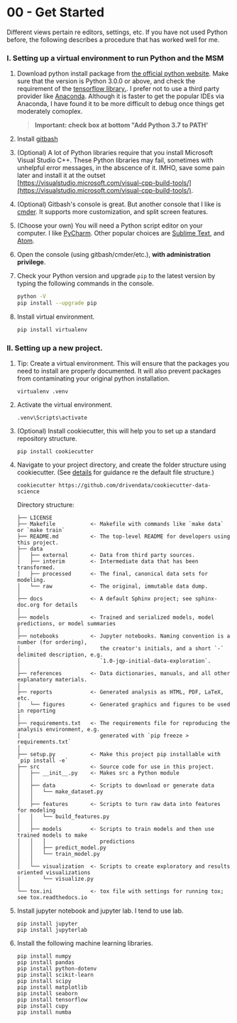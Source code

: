 # 00 - Get Started



Different views pertain re editors, settings, etc. If you have not used Python before, the following describes a procedure that has worked well for me.

### I. Setting up a virtual environment to run Python and the MSM

1. Download python install package from [the official python website](https://www.python.org/downloads/windows/). Make sure that the version is Python 3.0.0 or above, and check the requirement of the [tensorflow library.](https://www.tensorflow.org/install). I prefer not to use a third party provider like [Anaconda](https://www.anaconda.com/). Although it is faster to get the popular IDEs via Anaconda, I have found it to be more difficult to debug once things get moderately comoplex.

   > **Important: check box at bottom "Add Python 3.7 to PATH'**

2. Install [gitbash](https://gitforwindows.org/)

3. (Optional) A lot of Python libraries require that you install Microsoft Visual Studio C++. These Python libraries may fail, sometimes with unhelpful error messages, in the abscence of it. IMHO, save some pain later and install it at the outset [https://visualstudio.microsoft.com/visual-cpp-build-tools/](https://visualstudio.microsoft.com/visual-cpp-build-tools/).

4. (Optional) Gitbash's console is great. But another console that I like is  [cmder](https://cmder.net/). It supports more customization, and split screen features.

5. (Choose your own) You will need a Python script editor on your computer. I like [PyCharm](https://www.jetbrains.com/pycharm/). Other popular choices are [Sublime Text](https://www.sublimetext.com/), and [Atom](https://atom.io/).

6. Open the console (using gitbash/cmder/etc.), **with administration privilege**. 

7. Check your Python version and upgrade `pip` to the latest version by typing the following commands in the console.

   ```bash
   python -V
   pip install --upgrade pip
   ```

8. Install virtual environment.

   ```bash
   pip install virtualenv
   ```



### II. Setting up a new project.



1. Tip: Create a virtual environment. This will ensure that the packages you need to install are properly documented. It will also prevent packages from contaminating your original python installation.

   ```
   virtualenv .venv
   ```

2. Activate the virtual environment.

   ```
   .venv\Scripts\activate
   ```

3. (Optional) Install cookiecutter, this will help you to set up a standard repository structure.

   ```
   pip install cookiecutter
   ```

4. Navigate to your project directory, and create the folder structure using cookiecutter. (See [details](https://drivendata.github.io/cookiecutter-data-science/) for guidance re the default file structure.)

   ```
   cookiecutter https://github.com/drivendata/cookiecutter-data-science
   ```

   Directory structure:

   ```
   ├── LICENSE
   ├── Makefile           <- Makefile with commands like `make data` or `make train`
   ├── README.md          <- The top-level README for developers using this project.
   ├── data
   │   ├── external       <- Data from third party sources.
   │   ├── interim        <- Intermediate data that has been transformed.
   │   ├── processed      <- The final, canonical data sets for modeling.
   │   └── raw            <- The original, immutable data dump.
   │
   ├── docs               <- A default Sphinx project; see sphinx-doc.org for details
   │
   ├── models             <- Trained and serialized models, model predictions, or model summaries
   │
   ├── notebooks          <- Jupyter notebooks. Naming convention is a number (for ordering),
   │                         the creator's initials, and a short `-` delimited description, e.g.
   │                         `1.0-jqp-initial-data-exploration`.
   │
   ├── references         <- Data dictionaries, manuals, and all other explanatory materials.
   │
   ├── reports            <- Generated analysis as HTML, PDF, LaTeX, etc.
   │   └── figures        <- Generated graphics and figures to be used in reporting
   │
   ├── requirements.txt   <- The requirements file for reproducing the analysis environment, e.g.
   │                         generated with `pip freeze > requirements.txt`
   │
   ├── setup.py           <- Make this project pip installable with `pip install -e`
   ├── src                <- Source code for use in this project.
   │   ├── __init__.py    <- Makes src a Python module
   │   │
   │   ├── data           <- Scripts to download or generate data
   │   │   └── make_dataset.py
   │   │
   │   ├── features       <- Scripts to turn raw data into features for modeling
   │   │   └── build_features.py
   │   │
   │   ├── models         <- Scripts to train models and then use trained models to make
   │   │   │                 predictions
   │   │   ├── predict_model.py
   │   │   └── train_model.py
   │   │
   │   └── visualization  <- Scripts to create exploratory and results oriented visualizations
   │       └── visualize.py
   │
   └── tox.ini            <- tox file with settings for running tox; see tox.readthedocs.io
   ```

   

5. Install jupyter notebook and jupyter lab. I tend to use lab.

   ```
   pip install jupyter
   pip install jupyterlab
   ```

6. Install the following machine learning libraries.

   ```
   pip install numpy
   pip install pandas
   pip install python-dotenv
   pip install scikit-learn
   pip install scipy
   pip install matplotlib
   pip install seaborn
   pip install tensorflow
   pip install cupy
   pip install numba
   ```

